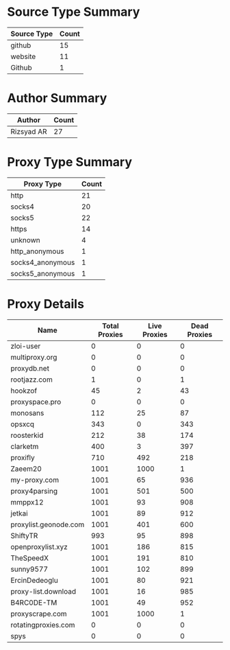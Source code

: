 # Source Type Summary

| Source Type | Count |
|-------------|-------|
| github | 15 |
| website | 11 |
| Github | 1 |


# Author Summary

| Author | Count |
|--------|-------|
| Rizsyad AR | 27 |


# Proxy Type Summary

| Proxy Type | Count |
|------------|-------|
| http | 21 |
| socks4 | 20 |
| socks5 | 22 |
| https | 14 |
| unknown | 4 |
| http_anonymous | 1 |
| socks4_anonymous | 1 |
| socks5_anonymous | 1 |


# Proxy Details

| Name | Total Proxies | Live Proxies | Dead Proxies |
|------|---------------|--------------|---------------|
| zloi-user | 0 | 0 | 0 |
| multiproxy.org | 0 | 0 | 0 |
| proxydb.net | 0 | 0 | 0 |
| rootjazz.com | 1 | 0 | 1 |
| hookzof | 45 | 2 | 43 |
| proxyspace.pro | 0 | 0 | 0 |
| monosans | 112 | 25 | 87 |
| opsxcq | 343 | 0 | 343 |
| roosterkid | 212 | 38 | 174 |
| clarketm | 400 | 3 | 397 |
| proxifly | 710 | 492 | 218 |
| Zaeem20 | 1001 | 1000 | 1 |
| my-proxy.com | 1001 | 65 | 936 |
| proxy4parsing | 1001 | 501 | 500 |
| mmppx12 | 1001 | 93 | 908 |
| jetkai | 1001 | 89 | 912 |
| proxylist.geonode.com | 1001 | 401 | 600 |
| ShiftyTR | 993 | 95 | 898 |
| openproxylist.xyz | 1001 | 186 | 815 |
| TheSpeedX | 1001 | 191 | 810 |
| sunny9577 | 1001 | 102 | 899 |
| ErcinDedeoglu | 1001 | 80 | 921 |
| proxy-list.download | 1001 | 16 | 985 |
| B4RC0DE-TM | 1001 | 49 | 952 |
| proxyscrape.com | 1001 | 1000 | 1 |
| rotatingproxies.com | 0 | 0 | 0 |
| spys | 0 | 0 | 0 |

